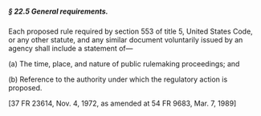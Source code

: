 ##### § 22.5 General requirements. #####

Each proposed rule required by section 553 of title 5, United States Code, or any other statute, and any similar document voluntarily issued by an agency shall include a statement of—

(a) The time, place, and nature of public rulemaking proceedings; and

(b) Reference to the authority under which the regulatory action is proposed.

[37 FR 23614, Nov. 4, 1972, as amended at 54 FR 9683, Mar. 7, 1989]